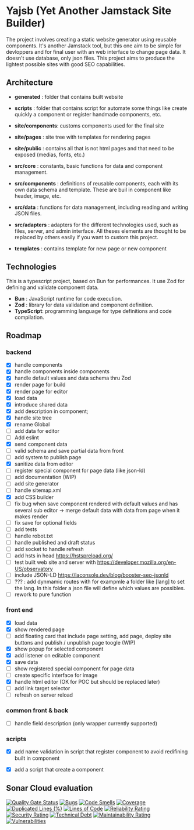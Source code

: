 # Yajsb (Yet Another Jamstack Site Builder)

The project involves creating a static website generator using reusable components.
It's another Jamstack tool, but this one aim to be simple for devloppers and for final user with an web interface to change page data.
It doesn't use database, only json files.
This project aims to produce the lightest possible sites with good SEO capabilities.

## Architecture

* **generated**      : folder that contains built website

* **scripts**        : folder that contains script for automate some things like create quickly a component or register handmade components, etc.

* **site/components**: customs components used for the final site
* **site/pages**     : site tree with templates for rendering pages
* **site/public**    : contains all that is not html pages and that need to be exposed (medias, fonts, etc.)

* **src/core**       : constants, basic functions for data and component management.
* **src/components** : definitions of reusable components, each with its own data schema and template. These are buil in component like header, image,  etc.
* **src/data**       : functions for data management, including reading and writing JSON files.
* **src/adapters**   : adapters for the different technologies used, such as files, server, and admin interface. All theses elements are thought to be replaced by others easily if you want to custom this project.

* **templates**      : contains template for new page or new component

## Technologies

This is a typescript project, based on Bun for performances. It use Zod for defining and validate component data.

* **Bun**       : JavaScript runtime for code execution.
* **Zod**       : library for data validation and component definition.
* **TypeScript**: programming language for type definitions and code compilation.

## Roadmap

### backend
- [X] handle components
- [X] handle components inside components
- [X] handle default values and data schema thru Zod
- [X] render page for build
- [X] render page for editor
- [X] load data
- [X] introduce shared data
- [X] add description in component;
- [X] handle site tree
- [X] rename Global
- [ ] add data for editor
- [ ] Add eslint
- [X] send component data
- [ ] valid schema and save partial data from front
- [ ] add system to publish page
- [X] sanitize data from editor
- [ ] register special component for page data (like json-ld)
- [ ] add documentation (WIP)
- [ ] add site generator
- [ ] handle sitemap.xml
- [X] add CSS builder
- [ ] fix bug when save component rendered with default values and has several sub editor -> merge default data with data from page when it makes render
- [ ] fix save for optional fields
- [ ] add tests
- [ ] handle robot.txt
- [ ] handle published and draft status
- [ ] add socket to handle refresh
- [ ] add hsts in head https://hstspreload.org/
- [ ] test built web site and server with https://developer.mozilla.org/en-US/observatory
- [ ] include JSON-LD https://laconsole.dev/blog/booster-seo-jsonld
- [ ] ??? : add dynmamic routes with for exampmle a folder like [lang] to set the lang. In this folder a json file will define which values are possibles.
- [ ] rework to pure function

### front end
- [X] load data
- [X] show rendered page
- [ ] add floating card that include page setting, add page, deploy site buttons and publish / unpublish page toogle (WIP)
- [X] show popup for selected component
- [X] add listener on editable component
- [X] save data
- [ ] show registered special component for page data
- [ ] create specific interface for image
- [X] handle html editor (OK for POC but should be replaced later)
- [ ] add link target selector
- [ ] refresh on server reload

### common front & back
- [ ] handle field description (only wrapper currently supported)

### scripts
- [X] add name validation in script that register component to avoid redifining built in component
- [X] add a script that create a component


## Sonar Cloud evaluation

[![Quality Gate Status](https://sonarcloud.io/api/project_badges/measure?project=fullstackbeaver_yajsb&metric=alert_status)](https://sonarcloud.io/summary/new_code?id=fullstackbeaver_yajsb)
[![Bugs](https://sonarcloud.io/api/project_badges/measure?project=fullstackbeaver_yajsb&metric=bugs)](https://sonarcloud.io/summary/new_code?id=fullstackbeaver_yajsb)
[![Code Smells](https://sonarcloud.io/api/project_badges/measure?project=fullstackbeaver_yajsb&metric=code_smells)](https://sonarcloud.io/summary/new_code?id=fullstackbeaver_yajsb)
[![Coverage](https://sonarcloud.io/api/project_badges/measure?project=fullstackbeaver_yajsb&metric=coverage)](https://sonarcloud.io/summary/new_code?id=fullstackbeaver_yajsb)
[![Duplicated Lines (%)](https://sonarcloud.io/api/project_badges/measure?project=fullstackbeaver_yajsb&metric=duplicated_lines_density)](https://sonarcloud.io/summary/new_code?id=fullstackbeaver_yajsb)
[![Lines of Code](https://sonarcloud.io/api/project_badges/measure?project=fullstackbeaver_yajsb&metric=ncloc)](https://sonarcloud.io/summary/new_code?id=fullstackbeaver_yajsb)
[![Reliability Rating](https://sonarcloud.io/api/project_badges/measure?project=fullstackbeaver_yajsb&metric=reliability_rating)](https://sonarcloud.io/summary/new_code?id=fullstackbeaver_yajsb)
[![Security Rating](https://sonarcloud.io/api/project_badges/measure?project=fullstackbeaver_yajsb&metric=security_rating)](https://sonarcloud.io/summary/new_code?id=fullstackbeaver_yajsb)
[![Technical Debt](https://sonarcloud.io/api/project_badges/measure?project=fullstackbeaver_yajsb&metric=sqale_index)](https://sonarcloud.io/summary/new_code?id=fullstackbeaver_yajsb)
[![Maintainability Rating](https://sonarcloud.io/api/project_badges/measure?project=fullstackbeaver_yajsb&metric=sqale_rating)](https://sonarcloud.io/summary/new_code?id=fullstackbeaver_yajsb)
[![Vulnerabilities](https://sonarcloud.io/api/project_badges/measure?project=fullstackbeaver_yajsb&metric=vulnerabilities)](https://sonarcloud.io/summary/new_code?id=fullstackbeaver_yajsb)